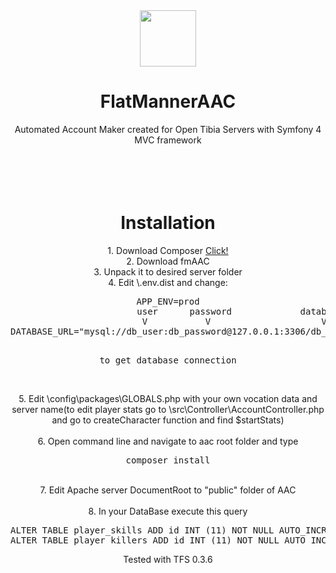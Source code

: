<div align=center>
<img src="http://ghost-web.pl/images/flatmannerLogo.svg" alt="" width="90" height="90">
<h1>FlatMannerAAC</h1>
Automated Account Maker created for Open Tibia Servers with Symfony 4 MVC framework
<br>
<br>
<br>
<br>
<br>
<h1>Installation</h1>
1. Download Composer <a href="https://getcomposer.org/download/">Click!</a><br>
2. Download fmAAC<br>
3. Unpack it to desired server folder<br>
4. Edit \.env.dist and change:<br>
<pre>
APP_ENV=prod
                        user      password             database name
                         V           V                     V
DATABASE_URL="mysql://db_user:db_password@127.0.0.1:3306/db_name"

to get database connection</pre>
<br>
5. Edit \config\packages\GLOBALS.php with your own vocation data and server name(to edit player stats go to \src\Controller\AccountController.php and go to createCharacter function and find $startStats)
<br><br>
6. Open command line and navigate to aac root folder and type
<pre>
composer install
</pre>
<br>
7. Edit Apache server DocumentRoot to "public" folder of AAC
<br>
<br>
8. In your DataBase execute this query
<pre>
ALTER TABLE player_skills ADD id INT (11) NOT NULL AUTO_INCREMENT PRIMARY KEY;
ALTER TABLE player_killers ADD id INT (11) NOT NULL AUTO_INCREMENT PRIMARY KEY;
</pre>

Tested with TFS 0.3.6
</div>
